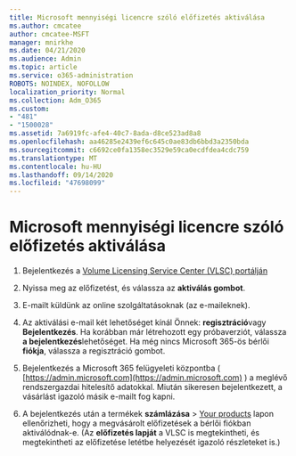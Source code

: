 ```yaml
---
title: Microsoft mennyiségi licencre szóló előfizetés aktiválása
ms.author: cmcatee
author: cmcatee-MSFT
manager: mnirkhe
ms.date: 04/21/2020
ms.audience: Admin
ms.topic: article
ms.service: o365-administration
ROBOTS: NOINDEX, NOFOLLOW
localization_priority: Normal
ms.collection: Adm_O365
ms.custom:
- "481"
- "1500028"
ms.assetid: 7a6919fc-afe4-40c7-8ada-d8ce523ad8a8
ms.openlocfilehash: aa46285e2439ef6c645c0ae83db6bbd3a2350bda
ms.sourcegitcommit: c6692ce0fa1358ec3529e59ca0ecdfdea4cdc759
ms.translationtype: MT
ms.contentlocale: hu-HU
ms.lasthandoff: 09/14/2020
ms.locfileid: "47698099"
---
```

# <a name="activating-a-microsoft-volume-license-subscription"></a>Microsoft mennyiségi licencre szóló előfizetés aktiválása

1. Bejelentkezés a [Volume Licensing Service Center (VLSC) portálján](https://go.microsoft.com/fwlink/p/?LinkId=329762)

2. Nyissa meg az előfizetést, és válassza az **aktiválás gombot**.

3. E-mailt küldünk az online szolgáltatásoknak (az e-maileknek).

4. Az aktiválási e-mail két lehetőséget kínál Önnek: **regisztráció**vagy **Bejelentkezés**. Ha korábban már létrehozott egy próbaverziót, válassza **a bejelentkezés**lehetőséget. Ha még nincs Microsoft 365-ös bérlői **fiókja**, válassza a regisztráció gombot.

5. Bejelentkezés a Microsoft 365 felügyeleti központba ( [https://admin.microsoft.com](https://admin.microsoft.com) ) a meglévő rendszergazdai hitelesítő adatokkal. Miután sikeresen bejelentkezett, a vásárlást igazoló másik e-mailt fog kapni.

6. A bejelentkezés után a termékek **számlázása** \> [Your products](https://go.microsoft.com/fwlink/p/?linkid=842054) lapon ellenőrizheti, hogy a megvásárolt előfizetések a bérlői fiókban aktiválódnak-e. (Az **előfizetés lapját** a VLSC is megtekintheti, és megtekintheti az előfizetése letétbe helyezését igazoló részleteket is.)
